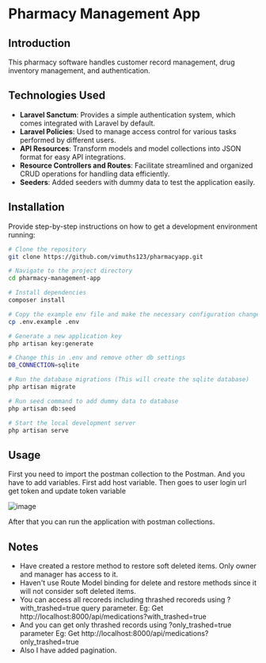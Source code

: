 # Pharmacy Management App

## Introduction

This pharmacy software handles customer record management, drug inventory management, and authentication. 

## Technologies Used

- **Laravel Sanctum**: Provides a simple authentication system, which comes integrated with Laravel by default.
- **Laravel Policies**: Used to manage access control for various tasks performed by different users.
- **API Resources**: Transform models and model collections into JSON format for easy API integrations.
- **Resource Controllers and Routes**: Facilitate streamlined and organized CRUD operations for handling data efficiently.
- **Seeders**: Added seeders with dummy data to test the application easily.


## Installation

Provide step-by-step instructions on how to get a development environment running:

```bash
# Clone the repository
git clone https://github.com/vimuths123/pharmacyapp.git

# Navigate to the project directory
cd pharmacy-management-app

# Install dependencies
composer install

# Copy the example env file and make the necessary configuration changes in the .env file
cp .env.example .env

# Generate a new application key
php artisan key:generate

# Change this in .env and remove other db settings
DB_CONNECTION=sqlite

# Run the database migrations (This will create the sqlite database)
php artisan migrate

# Run seed command to add dummy data to database
php artisan db:seed

# Start the local development server
php artisan serve
```

## Usage

First you need to import the postman collection to the Postman. And you have to add variables. First add host variable. Then goes to user login url get token and update token variable

![image](https://github.com/vimuths123/pharmacyapp/assets/16515909/3f41825d-b336-4229-bd01-f7724dfbfdba)

After that you can run the application with postman collections.

## Notes

- Have created a restore method to restore soft deleted items. Only owner and manager has access to it.
- Haven't use Route Model binding for delete and restore methods since it will not consider soft deleted items.
- You can access all recoreds including thrashed recoreds using ?with_trashed=true query parameter.
  Eg: Get http://localhost:8000/api/medications?with_trashed=true
- And you can get only thrashed records using ?only_trashed=true parameter
  Eg: Get http://localhost:8000/api/medications?only_trashed=true
- Also I have added pagination.
